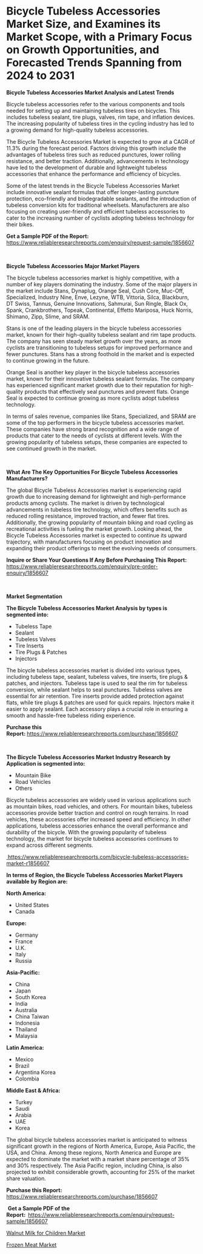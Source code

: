 <p><h1>Bicycle Tubeless Accessories Market Size, and Examines its Market Scope, with a Primary Focus on Growth Opportunities, and Forecasted Trends Spanning from 2024 to 2031</h1></p><p><strong>Bicycle Tubeless Accessories Market Analysis and Latest Trends</strong></p>
<p><p>Bicycle tubeless accessories refer to the various components and tools needed for setting up and maintaining tubeless tires on bicycles. This includes tubeless sealant, tire plugs, valves, rim tape, and inflation devices. The increasing popularity of tubeless tires in the cycling industry has led to a growing demand for high-quality tubeless accessories.</p><p>The Bicycle Tubeless Accessories Market is expected to grow at a CAGR of 11.3% during the forecast period. Factors driving this growth include the advantages of tubeless tires such as reduced punctures, lower rolling resistance, and better traction. Additionally, advancements in technology have led to the development of durable and lightweight tubeless accessories that enhance the performance and efficiency of bicycles.</p><p>Some of the latest trends in the Bicycle Tubeless Accessories Market include innovative sealant formulas that offer longer-lasting puncture protection, eco-friendly and biodegradable sealants, and the introduction of tubeless conversion kits for traditional wheelsets. Manufacturers are also focusing on creating user-friendly and efficient tubeless accessories to cater to the increasing number of cyclists adopting tubeless technology for their bikes.</p></p>
<p><strong>Get a Sample PDF of the Report:&nbsp;</strong> <a href="https://www.reliableresearchreports.com/enquiry/request-sample/1856607">https://www.reliableresearchreports.com/enquiry/request-sample/1856607</a></p>
<p>&nbsp;</p>
<p><strong>Bicycle Tubeless Accessories Major Market Players</strong></p>
<p><p>The bicycle tubeless accessories market is highly competitive, with a number of key players dominating the industry. Some of the major players in the market include Stans, Dynaplug, Orange Seal, Cush Core, Muc-Off, Specialized, Industry Nine, Enve, Lezyne, WTB, Vittoria, Silca, Blackburn, DT Swiss, Tannus, Genuine Innovations, Sahmurai, Sun Ringle, Black Ox, Spank, Crankbrothers, Topeak, Continental, Effetto Mariposa, Huck Norris, Shimano, Zipp, Slime, and SRAM.</p><p>Stans is one of the leading players in the bicycle tubeless accessories market, known for their high-quality tubeless sealant and rim tape products. The company has seen steady market growth over the years, as more cyclists are transitioning to tubeless setups for improved performance and fewer punctures. Stans has a strong foothold in the market and is expected to continue growing in the future.</p><p>Orange Seal is another key player in the bicycle tubeless accessories market, known for their innovative tubeless sealant formulas. The company has experienced significant market growth due to their reputation for high-quality products that effectively seal punctures and prevent flats. Orange Seal is expected to continue growing as more cyclists adopt tubeless technology.</p><p>In terms of sales revenue, companies like Stans, Specialized, and SRAM are some of the top performers in the bicycle tubeless accessories market. These companies have strong brand recognition and a wide range of products that cater to the needs of cyclists at different levels. With the growing popularity of tubeless setups, these companies are expected to see continued growth in the market.</p></p>
<p>&nbsp;</p>
<p><strong>What Are The Key Opportunities For Bicycle Tubeless Accessories Manufacturers?</strong></p>
<p><p>The global Bicycle Tubeless Accessories market is experiencing rapid growth due to increasing demand for lightweight and high-performance products among cyclists. The market is driven by technological advancements in tubeless tire technology, which offers benefits such as reduced rolling resistance, improved traction, and fewer flat tires. Additionally, the growing popularity of mountain biking and road cycling as recreational activities is fueling the market growth. Looking ahead, the Bicycle Tubeless Accessories market is expected to continue its upward trajectory, with manufacturers focusing on product innovation and expanding their product offerings to meet the evolving needs of consumers.</p></p>
<p><strong>Inquire or Share Your Questions If Any Before Purchasing This Report:</strong> <a href="https://www.reliableresearchreports.com/enquiry/pre-order-enquiry/1856607">https://www.reliableresearchreports.com/enquiry/pre-order-enquiry/1856607</a></p>
<p>&nbsp;</p>
<p><strong>Market Segmentation</strong></p>
<p><strong>The Bicycle Tubeless Accessories Market Analysis by types is segmented into:</strong></p>
<p><ul><li>Tubeless Tape</li><li>Sealant</li><li>Tubeless Valves</li><li>Tire Inserts</li><li>Tire Plugs & Patches</li><li>Injectors</li></ul></p>
<p><p>The bicycle tubeless accessories market is divided into various types, including tubeless tape, sealant, tubeless valves, tire inserts, tire plugs & patches, and injectors. Tubeless tape is used to seal the rim for tubeless conversion, while sealant helps to seal punctures. Tubeless valves are essential for air retention. Tire inserts provide added protection against flats, while tire plugs & patches are used for quick repairs. Injectors make it easier to apply sealant. Each accessory plays a crucial role in ensuring a smooth and hassle-free tubeless riding experience.</p></p>
<p><strong>Purchase this Report:&nbsp;</strong><a href="https://www.reliableresearchreports.com/purchase/1856607">https://www.reliableresearchreports.com/purchase/1856607</a></p>
<p>&nbsp;</p>
<p><strong>The Bicycle Tubeless Accessories Market Industry Research by Application is segmented into:</strong></p>
<p><ul><li>Mountain Bike</li><li>Road Vehicles</li><li>Others</li></ul></p>
<p><p>Bicycle tubeless accessories are widely used in various applications such as mountain bikes, road vehicles, and others. For mountain bikes, tubeless accessories provide better traction and control on rough terrains. In road vehicles, these accessories offer increased speed and efficiency. In other applications, tubeless accessories enhance the overall performance and durability of the bicycle. With the growing popularity of tubeless technology, the market for bicycle tubeless accessories continues to expand across different segments.</p></p>
<p><a href="https://www.reliableresearchreports.com/bicycle-tubeless-accessories-market-r1856607">&nbsp;https://www.reliableresearchreports.com/bicycle-tubeless-accessories-market-r1856607</a></p>
<p><strong>In terms of Region, the Bicycle Tubeless Accessories Market Players available by Region are:</strong></p>
<p>
    <p> <strong> North America: </strong>
        <ul>
            <li>United States</li>
            <li>Canada</li>
        </ul>
        </p> 
    <p> <strong> Europe: </strong>
        <ul>
            <li>Germany</li>
            <li>France</li>
            <li>U.K.</li>
            <li>Italy</li>
            <li>Russia</li>
        </ul>
        </p> 
    <p> <strong> Asia-Pacific: </strong>
        <ul>
            <li>China</li>
            <li>Japan</li>
            <li>South Korea</li>
            <li>India</li>
            <li>Australia</li>
            <li>China Taiwan</li>
            <li>Indonesia</li>
            <li>Thailand</li>
            <li>Malaysia</li>
        </ul>
        </p> 
    <p> <strong> Latin America: </strong>
        <ul>
            <li>Mexico</li>
            <li>Brazil</li>
            <li>Argentina Korea</li>
            <li>Colombia</li>
        </ul>
        </p> 
    <p> <strong> Middle East & Africa: </strong>
        <ul>
            <li>Turkey</li>
            <li>Saudi</li>
            <li>Arabia</li>
            <li>UAE</li>
            <li>Korea</li>
        </ul>
    </p>
    </p>
<p><p>The global bicycle tubeless accessories market is anticipated to witness significant growth in the regions of North America, Europe, Asia Pacific, the USA, and China. Among these regions, North America and Europe are expected to dominate the market with a market share percentage of 35% and 30% respectively. The Asia Pacific region, including China, is also projected to exhibit considerable growth, accounting for 25% of the market share valuation.</p></p>
<p><strong>Purchase this Report: </strong><a href="https://www.reliableresearchreports.com/purchase/1856607">https://www.reliableresearchreports.com/purchase/1856607</a></p>
<p>&nbsp;<strong>Get a Sample PDF of the Report:&nbsp;&nbsp;</strong><a href="https://www.reliableresearchreports.com/enquiry/request-sample/1856607">https://www.reliableresearchreports.com/enquiry/request-sample/1856607</a></p>
<p><strong></strong></p>
<p><p><a href="https://github.com/ChiragRp1/Market-Research-Report-List-5/blob/main/walnut-milk-for-children-market.md">Walnut Milk for Children Market</a></p><p><a href="https://issuu.com/reportprime-2/docs/frozen-meat-market-size-2030.pptx">Frozen Meat Market</a></p></p>